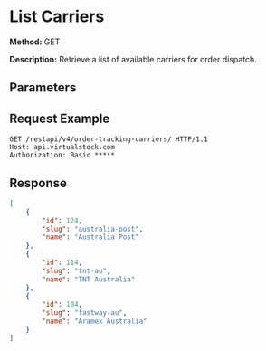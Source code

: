 # List Carriers
**Method:** GET

**Description:** Retrieve a list of available carriers for order dispatch.

## Parameters
<!-- Add parameters here -->

## Request Example
```http
GET /restapi/v4/order-tracking-carriers/ HTTP/1.1
Host: api.virtualstock.com
Authorization: Basic *****
```

## Response
```json
[
    {
        "id": 124,
        "slug": "australia-post",
        "name": "Australia Post"
    },
    {
        "id": 114,
        "slug": "tnt-au",
        "name": "TNT Australia"
    },
    {
        "id": 184,
        "slug": "fastway-au",
        "name": "Aramex Australia"
    }
]
```

